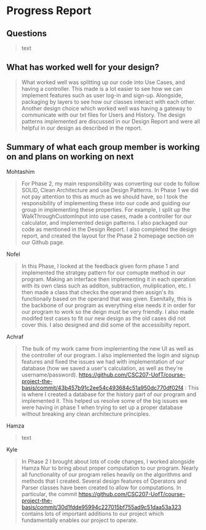 # Progress Report

## Questions

> text

## What has worked well for your design?

> What worked well was splitting up our code into Use Cases, and having a controller. This made is a lot easier to see how we can implement features such as user log-in and sign-up. Alongside, packaging by layers to see how our classes interact with each other. Another design choice which worked well was having a gateway to communicate with our txt files for Users and History. The design patterns implemented are discussed in our Design Report and were all helpful in our design as described in the report.
## Summary of what each group member is working on and plans on working on next

Mohtashim
> For Phase 2, my main responsibility was converting our code to follow SOLID, Clean Architecture and use Design Patterns. In Phase 1 we did not pay attention to this as much as we should have, so I took the responsibility of implementing these into our code and guiding our group in implementing these properties. For example, I split up the WalkThroughCustomInput into use cases, made a controller for our calculator, and implemented design patterns. I also packaged our code as mentioned in the Design Report. I also completed the design report, and created the layout for the Phase 2 homepage section on our Github page.


Nofel

> In this Phase, I looked at the feedback given form phase 1 and implemented the stratgey pattern for our comupte method in our program. Making an interface then implementing it in each operation with its own class such as additon, subtraction, muliplication, etc. I then made a class that checks the operand then assign's its functionaily based on the operand that was given. Esenitally, this is the backbone of our program as everything else needs it in order for our program to work so the deign must be very friendly. I also made modifed test cases to fit our new design as the old cases did not cover this. I also designed and did some of the accessibilty report.


Achraf

> The bulk of my work came from implementing the new UI as well as the controller of our program. I also implemented the login and signup features and fixed the issues we had with implementation of our database (how we saved a user's calculation, as well as they're username/password).
> https://github.com/CSC207-UofT/course-project-the-basis/commit/43b457b91c2ee54c493684c51a950dc770df02f4 : This is where I created a database for the history part of our program and implemented it. This helped us resolve some of the big issues we were having in phase 1 when trying to set up a proper database without breaking any clean architecture principles.  


Hamza

> text

Kyle

> In Phase 2 I brought about lots of code changes, I worked alongside Hamza Nur to bring about proper computation to our program. Nearly all functionality of our program relies heavily on the algorithms and methods that I created. Several design features of Operators and Parser classes have been created to allow for computations. In particular, the commit https://github.com/CSC207-UofT/course-project-the-basis/commit/30d1fdde95994c227015bf755ad9c51daa53a323 contains lots of important additions to our project which fundamentally enables our project to operate.
